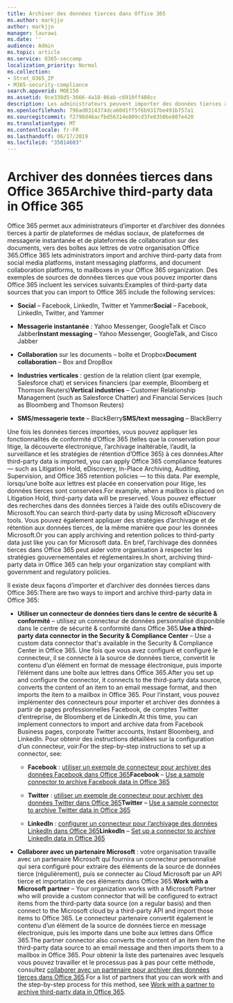 ```yaml
---
title: Archiver des données tierces dans Office 365
ms.author: markjjo
author: markjjo
manager: laurawi
ms.date: ''
audience: Admin
ms.topic: article
ms.service: O365-seccomp
localization_priority: Normal
ms.collection:
- Strat_O365_IP
- M365-security-compliance
search.appverid: MOE150
ms.assetid: 0ce338d5-3666-4a18-86ab-c6910ff408cc
description: Les administrateurs peuvent importer des données tierces à partir de plateformes de réseaux sociaux, de plateformes de messagerie instantanée et de documents de collaboration vers des boîtes aux lettres de votre organisation Office 365. Cela vous permet d’archiver des données à partir de Facebook, de Twitter et d’autres sources de données tierces dans Office 365. Vous pouvez ensuite utiliser et appliquer les fonctionnalités de conformité d’Office 365 (telles que la conservation légale, la découverte électronique, l’archivage inaltérable et les stratégies de rétention) pour les données tierces.
ms.openlocfilehash: 796ad0314374dca60d1ff5f6b9317be491b757a1
ms.sourcegitcommit: f2798d46acfbd56314e809cd3fe0350be807e420
ms.translationtype: MT
ms.contentlocale: fr-FR
ms.lasthandoff: 06/17/2019
ms.locfileid: "35014603"
---
```

# <a name="archive-third-party-data-in-office-365"></a><span data-ttu-id="2c62f-105">Archiver des données tierces dans Office 365</span><span class="sxs-lookup"><span data-stu-id="2c62f-105">Archive third-party data in Office 365</span></span>

<span data-ttu-id="2c62f-106">Office 365 permet aux administrateurs d’importer et d’archiver des données tierces à partir de plateformes de médias sociaux, de plateformes de messagerie instantanée et de plateformes de collaboration sur des documents, vers des boîtes aux lettres de votre organisation Office 365.</span><span class="sxs-lookup"><span data-stu-id="2c62f-106">Office 365 lets administrators import and archive third-party data from social media platforms, instant messaging platforms, and document collaboration platforms, to mailboxes in your Office 365 organization.</span></span> <span data-ttu-id="2c62f-107">Des exemples de sources de données tierces que vous pouvez importer dans Office 365 incluent les services suivants:</span><span class="sxs-lookup"><span data-stu-id="2c62f-107">Examples of third-party data sources that you can import to Office 365 include the following services:</span></span> 
  
- <span data-ttu-id="2c62f-108">**Social** – Facebook, LinkedIn, Twitter et Yammer</span><span class="sxs-lookup"><span data-stu-id="2c62f-108">**Social** – Facebook, LinkedIn, Twitter, and Yammer</span></span> 
    
- <span data-ttu-id="2c62f-109">**Messagerie instantanée** : Yahoo Messenger, GoogleTalk et Cisco Jabber</span><span class="sxs-lookup"><span data-stu-id="2c62f-109">**Instant messaging** – Yahoo Messenger, GoogleTalk, and Cisco Jabber</span></span> 
    
- <span data-ttu-id="2c62f-110">**Collaboration** sur les documents – boîte et Dropbox</span><span class="sxs-lookup"><span data-stu-id="2c62f-110">**Document collaboration** – Box and DropBox</span></span> 
    
- <span data-ttu-id="2c62f-111">**Industries verticales** : gestion de la relation client (par exemple, Salesforce chat) et services financiers (par exemple, Bloomberg et Thomson Reuters)</span><span class="sxs-lookup"><span data-stu-id="2c62f-111">**Vertical industries** – Customer Relationship Management (such as Salesforce Chatter) and Financial Services (such as Bloomberg and Thomson Reuters)</span></span> 
    
- <span data-ttu-id="2c62f-112">**SMS/messagerie texte** – BlackBerry</span><span class="sxs-lookup"><span data-stu-id="2c62f-112">**SMS/text messaging** – BlackBerry</span></span> 
    
<span data-ttu-id="2c62f-113">Une fois les données tierces importées, vous pouvez appliquer les fonctionnalités de conformité d’Office 365 (telles que la conservation pour litige, la découverte électronique, l’archivage inaltérable, l’audit, la surveillance et les stratégies de rétention d’Office 365) à ces données.</span><span class="sxs-lookup"><span data-stu-id="2c62f-113">After third-party data is imported, you can apply Office 365 compliance features — such as Litigation Hold, eDiscovery, In-Place Archiving, Auditing, Supervision, and Office 365 retention policies — to this data.</span></span> <span data-ttu-id="2c62f-114">Par exemple, lorsqu’une boîte aux lettres est placée en conservation pour litige, les données tierces sont conservées.</span><span class="sxs-lookup"><span data-stu-id="2c62f-114">For example, when a mailbox is placed on Litigation Hold, third-party data will be preserved.</span></span> <span data-ttu-id="2c62f-115">Vous pouvez effectuer des recherches dans des données tierces à l’aide des outils eDiscovery de Microsoft.</span><span class="sxs-lookup"><span data-stu-id="2c62f-115">You can search third-party data by using Microsoft eDiscovery tools.</span></span> <span data-ttu-id="2c62f-116">Vous pouvez également appliquer des stratégies d’archivage et de rétention aux données tierces, de la même manière que pour les données Microsoft.</span><span class="sxs-lookup"><span data-stu-id="2c62f-116">Or you can apply archiving and retention polices to third-party data just like you can for Microsoft data.</span></span> <span data-ttu-id="2c62f-117">En bref, l’archivage des données tierces dans Office 365 peut aider votre organisation à respecter les stratégies gouvernementales et réglementaires.</span><span class="sxs-lookup"><span data-stu-id="2c62f-117">In short, archiving third-party data in Office 365 can help your organization stay compliant with government and regulatory policies.</span></span>

<span data-ttu-id="2c62f-118">Il existe deux façons d’importer et d’archiver des données tierces dans Office 365:</span><span class="sxs-lookup"><span data-stu-id="2c62f-118">There are two ways to import and archive third-party data in Office 365:</span></span>

- <span data-ttu-id="2c62f-119">**Utiliser un connecteur de données tiers dans le centre de sécurité & conformité** – utilisez un connecteur de données personnalisé disponible dans le centre de sécurité & conformité dans Office 365.</span><span class="sxs-lookup"><span data-stu-id="2c62f-119">**Use a third-party data connector in the Security & Compliance Center** – Use a custom data connector that's available in the Security & Compliance Center in Office 365.</span></span> <span data-ttu-id="2c62f-120">Une fois que vous avez configuré et configuré le connecteur, il se connecte à la source de données tierce, convertit le contenu d’un élément en format de message électronique, puis importe l’élément dans une boîte aux lettres dans Office 365.</span><span class="sxs-lookup"><span data-stu-id="2c62f-120">After you set up and configure the connector, it connects to the third-party data source, converts the content of an item to an email message format, and then imports the item to a mailbox in Office 365.</span></span> <span data-ttu-id="2c62f-121">Pour l’instant, vous pouvez implémenter des connecteurs pour importer et archiver des données à partir de pages professionnelles Facebook, de comptes Twitter d’entreprise, de Bloomberg et de LinkedIn.</span><span class="sxs-lookup"><span data-stu-id="2c62f-121">At this time, you can implement connectors to import and archive data from Facebook Business pages, corporate Twitter accounts, Instant Bloomberg, and LinkedIn.</span></span> <span data-ttu-id="2c62f-122">Pour obtenir des instructions détaillées sur la configuration d’un connecteur, voir:</span><span class="sxs-lookup"><span data-stu-id="2c62f-122">For the step-by-step instructions to set up a connector, see:</span></span>
   
   - <span data-ttu-id="2c62f-123">**Facebook** : [utiliser un exemple de connecteur pour archiver des données Facebook dans Office 365](archive-facebook-data-with-sample-connector.md)</span><span class="sxs-lookup"><span data-stu-id="2c62f-123">**Facebook** – [Use a sample connector to archive Facebook data in Office 365](archive-facebook-data-with-sample-connector.md)</span></span>
  
   - <span data-ttu-id="2c62f-124">**Twitter** : [utiliser un exemple de connecteur pour archiver des données Twitter dans Office 365](archive-twitter-data-with-sample-connector.md)</span><span class="sxs-lookup"><span data-stu-id="2c62f-124">**Twitter** – [Use a sample connector to archive Twitter data in Office 365](archive-twitter-data-with-sample-connector.md)</span></span>
    
   - <span data-ttu-id="2c62f-125">**LinkedIn** : [configurer un connecteur pour l’archivage des données LinkedIn dans Office 365](archive-linkedin-data.md)</span><span class="sxs-lookup"><span data-stu-id="2c62f-125">**LinkedIn** – [Set up a connector to archive LinkedIn data in Office 365](archive-linkedin-data.md)</span></span>

- <span data-ttu-id="2c62f-126">**Collaborer avec un partenaire Microsoft** : votre organisation travaille avec un partenaire Microsoft qui fournira un connecteur personnalisé qui sera configuré pour extraire des éléments de la source de données tierce (régulièrement), puis se connecter au Cloud Microsoft par un API tierce et importation de ces éléments dans Office 365.</span><span class="sxs-lookup"><span data-stu-id="2c62f-126">**Work with a Microsoft partner** – Your organization works with a Microsoft Partner who will provide a custom connector that will be configured to extract items from the third-party data source (on a regular basis) and then connect to the Microsoft cloud by a third-party API and import those items to Office 365.</span></span> <span data-ttu-id="2c62f-127">Le connecteur partenaire convertit également le contenu d’un élément de la source de données tierce en message électronique, puis les importe dans une boîte aux lettres dans Office 365.</span><span class="sxs-lookup"><span data-stu-id="2c62f-127">The partner connector also converts the content of an item from the third-party data source to an email message and then imports them to a mailbox in Office 365.</span></span> <span data-ttu-id="2c62f-128">Pour obtenir la liste des partenaires avec lesquels vous pouvez travailler et le processus pas à pas pour cette méthode, consultez [collaborer avec un partenaire pour archiver des données tierces dans Office 365](work-with-partner-to-archive-third-party-data.md).</span><span class="sxs-lookup"><span data-stu-id="2c62f-128">For a list of partners that you can work with and the step-by-step process for this method, see [Work with a partner to archive third-party data in Office 365](work-with-partner-to-archive-third-party-data.md).</span></span>